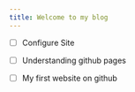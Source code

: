 ```yaml
---
title: Welcome to my blog
---
```

- [ ] Configure Site
- [ ] Understanding github pages
- [ ] My first website on github

